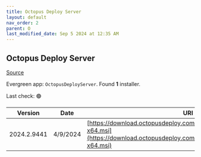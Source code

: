 ```yaml
---
title: Octopus Deploy Server
layout: default
nav_order: 2
parent: O
last_modified_date: Sep 5 2024 at 12:35 AM
---
```


## Octopus Deploy Server

[Source](https://octopus.com/)

Evergreen app: `OctopusDeployServer`. Found **1** installer.

Last check: 🟢

| Version     | Date     | URI                                                                                                                                              |
| ----------- | -------- | ------------------------------------------------------------------------------------------------------------------------------------------------ |
| 2024.2.9441 | 4/9/2024 | [https://download.octopusdeploy.com/octopus/Octopus.2024.2.9441-x64.msi](https://download.octopusdeploy.com/octopus/Octopus.2024.2.9441-x64.msi) |

